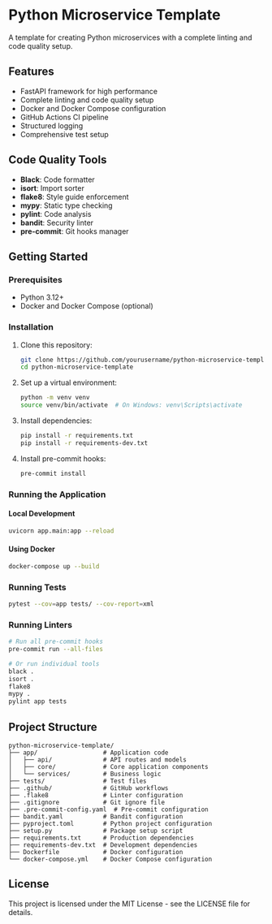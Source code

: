 # Python Microservice Template

A template for creating Python microservices with a complete linting and code quality setup.

## Features

- FastAPI framework for high performance
- Complete linting and code quality setup
- Docker and Docker Compose configuration
- GitHub Actions CI pipeline
- Structured logging
- Comprehensive test setup

## Code Quality Tools

- **Black**: Code formatter
- **isort**: Import sorter
- **flake8**: Style guide enforcement
- **mypy**: Static type checking
- **pylint**: Code analysis
- **bandit**: Security linter
- **pre-commit**: Git hooks manager

## Getting Started

### Prerequisites

- Python 3.12+
- Docker and Docker Compose (optional)

### Installation

1. Clone this repository:
   ```bash
   git clone https://github.com/yourusername/python-microservice-template.git
   cd python-microservice-template
   ```

2. Set up a virtual environment:
   ```bash
   python -m venv venv
   source venv/bin/activate  # On Windows: venv\Scripts\activate
   ```

3. Install dependencies:
   ```bash
   pip install -r requirements.txt
   pip install -r requirements-dev.txt
   ```

4. Install pre-commit hooks:
   ```bash
   pre-commit install
   ```

### Running the Application

#### Local Development

```bash
uvicorn app.main:app --reload
```

#### Using Docker

```bash
docker-compose up --build
```

### Running Tests

```bash
pytest --cov=app tests/ --cov-report=xml
```

### Running Linters

```bash
# Run all pre-commit hooks
pre-commit run --all-files

# Or run individual tools
black .
isort .
flake8
mypy .
pylint app tests
```

## Project Structure

```
python-microservice-template/
├── app/                  # Application code
│   ├── api/              # API routes and models
│   ├── core/             # Core application components
│   └── services/         # Business logic
├── tests/                # Test files
├── .github/              # GitHub workflows
├── .flake8               # Linter configuration
├── .gitignore            # Git ignore file
├── .pre-commit-config.yaml  # Pre-commit configuration
├── bandit.yaml           # Bandit configuration
├── pyproject.toml        # Python project configuration
├── setup.py              # Package setup script
├── requirements.txt      # Production dependencies
├── requirements-dev.txt  # Development dependencies
├── Dockerfile            # Docker configuration
└── docker-compose.yml    # Docker Compose configuration
```

## License

This project is licensed under the MIT License - see the LICENSE file for details.
